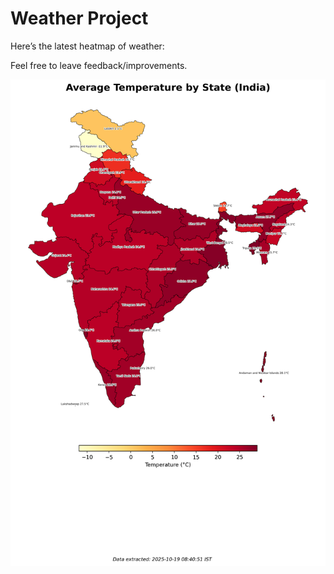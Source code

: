 # Weather Project

Here’s the latest heatmap of weather:

Feel free to leave feedback/improvements.

![India Heatmap](docs/assets/india_heatmap.png?v=F456BE)
